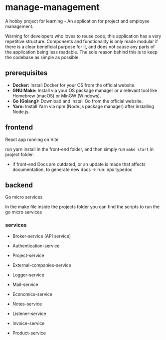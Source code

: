 # manage-management

A hobby project for learning - An application for project and employee management.

Warning for developers who loves to reuse code, this application has a very repetitive structure. Components and functionality is only made modular if there is a clear beneficial purpose for it, and does not cause any parts of the application being less readable. The sole reason behind this is to keep the codebase as simple as possible.

## prerequisites

- **Docker:** Install Docker for your OS from the official website.
- **GNU Make:** Install via your OS package manager or a relevant tool like Homebrew (macOS) or MinGW (Windows).
- **Go (Golang):** Download and install Go from the official website.
- **Yarn:** Install Yarn via npm (Node.js package manager) after installing Node.js.

## frontend

React app running on Vite

run yarn install in the front-end folder, and then simply run `make start` in project folder.

- if front-end Docs are outdated, or an update is made that affects documentation, to generate new docs -> run:  npx typedoc

## backend

Go micro services

In the make file inside the projects folder you can find the scripts to run the go micro services

### services

- Broker-service (API service)

- Authentication-service
- Project-service
- External-companies-service
- Logger-service
- Mail-service
- Economics-service
- Notes-service
- Listener-service
- Invoice-service
- Product-service
